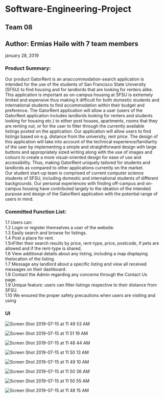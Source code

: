 # Software-Engineering-Project
## Team 08
## Author: Ermias Haile with 7 team members 
january 28, 2019
 
### Product Summary:
Our product GatorRent is an anaccommodation-search application is intended for the use of the students of San Francisco State University (SFSU) to find housing and for landlords that are looking for renters alike. This application is important as on-campus housing at SFSU is extremely limited and expensive thus making it difficult for both domestic students and international students to find accommodation within their budget and preference.
The GatorRent application will allow a user (users of the GatorRent application includes landlords looking for renters and students looking for housing etc.) to either post houses, apartments, rooms that they are renting out, or for the user to filter through the currently available listings posted on the application. Our application will allow users to find listings based on e.g. distance from the university, rent price. The design of this application will take into account of the technical experience/familiarity of the user by implementing a simple and straightforward design with large buttons and appropriately sized writing along with the use of images and colours to create a more visual-oriented design for ease of use and accessibility. Thus, making GatorRent uniquely tailored for students and landlords as compared to other applications currently on the market.<br />
Our student start-up team is comprised of current computer science students of SFSU, including domestic and international students of different backgrounds. Our personal experiences with finding off-campus and on-campus housing have contributed largely to the ideation of the intended purpose and design of the GatorRent application with the potential range of users in mind.

### Committed Function List:
1.1 Users can: <br/>
1.2 Login or register themselves a user of the website. <br/>
1.3 Easily search and browse for listings.<br/>
1.4 Post a place for rent.<br/>
1.5nFilter their search results by price, rent-type, price, postcode, if pets are allowed and if the rent-type is shared.<br/>
1.6 View additional details about any listing, including a map displaying thelocation of the listing.<br/>
1.7 Message any landlord about a specific listing and view all received messages on their dashboard.<br/>
1.8 Contact the Admin regarding any concerns through the Contact Us page.<br/>
1.9 Unique feature: users can filter listings respective to their distance from SFSU.<br/>
1.10 We ensured the proper safety precautions when users are visiting and using<br/>

### UI 
![Screen Shot 2019-07-15 at 11 49 53 AM](https://user-images.githubusercontent.com/47591726/61243245-63551300-a6fc-11e9-9deb-a2d5b0c6aea0.png)



![Screen Shot 2019-07-15 at 11 51 19 AM](https://user-images.githubusercontent.com/47591726/61243246-63551300-a6fc-11e9-9383-92ea6d5e6e1d.png)



![Screen Shot 2019-07-15 at 11 48 44 AM](https://user-images.githubusercontent.com/47591726/61243248-63551300-a6fc-11e9-9767-33d6fc10cf5f.png)



![Screen Shot 2019-07-15 at 11 50 13 AM](https://user-images.githubusercontent.com/47591726/61243249-63eda980-a6fc-11e9-855a-11419b6933b3.png)



![Screen Shot 2019-07-15 at 11 49 10 AM](https://user-images.githubusercontent.com/47591726/61243250-63eda980-a6fc-11e9-8082-235d03101cec.png)



![Screen Shot 2019-07-15 at 11 50 36 AM](https://user-images.githubusercontent.com/47591726/61243251-63eda980-a6fc-11e9-8eea-d23eb6fe1ce2.png)



![Screen Shot 2019-07-15 at 11 50 55 AM](https://user-images.githubusercontent.com/47591726/61243252-63eda980-a6fc-11e9-89cd-3cae5734ee4d.png)



![Screen Shot 2019-07-15 at 11 48 15 AM](https://user-images.githubusercontent.com/47591726/61243482-e7a79600-a6fc-11e9-9eed-a3e56003f2e2.png)
